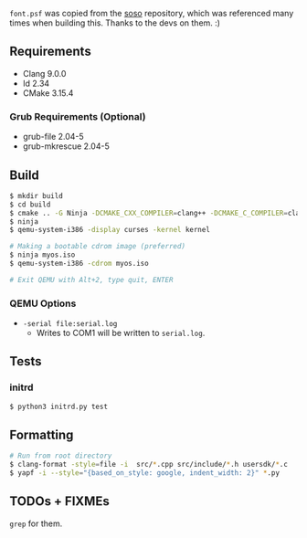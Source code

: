 `font.psf` was copied from the [soso](https://github.com/ozkl/soso) repository,
which was referenced many times when building this. Thanks to the devs on them.
:)

## Requirements

- Clang 9.0.0
- ld 2.34
- CMake 3.15.4

### Grub Requirements (Optional)

- grub-file 2.04-5
- grub-mkrescue 2.04-5

## Build

```sh
$ mkdir build
$ cd build
$ cmake .. -G Ninja -DCMAKE_CXX_COMPILER=clang++ -DCMAKE_C_COMPILER=clang
$ ninja
$ qemu-system-i386 -display curses -kernel kernel

# Making a bootable cdrom image (preferred)
$ ninja myos.iso
$ qemu-system-i386 -cdrom myos.iso

# Exit QEMU with Alt+2, type quit, ENTER
```

### QEMU Options

- `-serial file:serial.log`
  - Writes to COM1 will be written to `serial.log`.

## Tests

### initrd

```sh
$ python3 initrd.py test
```

## Formatting

```sh
# Run from root directory
$ clang-format -style=file -i  src/*.cpp src/include/*.h usersdk/*.c
$ yapf -i --style="{based_on_style: google, indent_width: 2}" *.py
```

## TODOs + FIXMEs

`grep` for them.
